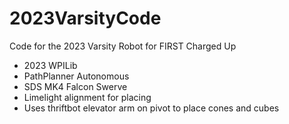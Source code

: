 # 2023VarsityCode
Code for the 2023 Varsity Robot for FIRST Charged Up

 - 2023 WPILib
 - PathPlanner Autonomous
 - SDS MK4 Falcon Swerve
 - Limelight alignment for placing
 - Uses thriftbot elevator arm on pivot to place cones and cubes
